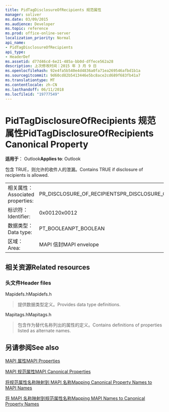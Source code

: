 ```yaml
---
title: PidTagDisclosureOfRecipients 规范属性
manager: soliver
ms.date: 03/09/2015
ms.audience: Developer
ms.topic: reference
ms.prod: office-online-server
localization_priority: Normal
api_name:
- PidTagDisclosureOfRecipients
api_type:
- HeaderDef
ms.assetid: d77d46cd-6e21-485a-bb0d-dffece562a28
description: 上次修改时间：2015 年 3 月 9 日
ms.openlocfilehash: 92e4fa5b540e4d4836a0fa71ea269546afbd1b1a
ms.sourcegitcommit: 9d60cd82b5413446e5bc8ace2cd689f683fb41a7
ms.translationtype: MT
ms.contentlocale: zh-CN
ms.lasthandoff: 06/11/2018
ms.locfileid: "19777549"
---
```

# <a name="pidtagdisclosureofrecipients-canonical-property"></a><span data-ttu-id="3c29d-103">PidTagDisclosureOfRecipients 规范属性</span><span class="sxs-lookup"><span data-stu-id="3c29d-103">PidTagDisclosureOfRecipients Canonical Property</span></span>

  
  
<span data-ttu-id="3c29d-104">**适用于**： Outlook</span><span class="sxs-lookup"><span data-stu-id="3c29d-104">**Applies to**: Outlook</span></span> 
  
<span data-ttu-id="3c29d-105">包含 TRUE，则允许的收件人的泄漏。</span><span class="sxs-lookup"><span data-stu-id="3c29d-105">Contains TRUE if disclosure of recipients is allowed.</span></span>
  
|||
|:-----|:-----|
|<span data-ttu-id="3c29d-106">相关属性：</span><span class="sxs-lookup"><span data-stu-id="3c29d-106">Associated properties:</span></span>  <br/> |<span data-ttu-id="3c29d-107">PR_DISCLOSURE_OF_RECIPIENTS</span><span class="sxs-lookup"><span data-stu-id="3c29d-107">PR_DISCLOSURE_OF_RECIPIENTS</span></span>  <br/> |
|<span data-ttu-id="3c29d-108">标识符：</span><span class="sxs-lookup"><span data-stu-id="3c29d-108">Identifier:</span></span>  <br/> |<span data-ttu-id="3c29d-109">0x0012</span><span class="sxs-lookup"><span data-stu-id="3c29d-109">0x0012</span></span>  <br/> |
|<span data-ttu-id="3c29d-110">数据类型：</span><span class="sxs-lookup"><span data-stu-id="3c29d-110">Data type:</span></span>  <br/> |<span data-ttu-id="3c29d-111">PT_BOOLEAN</span><span class="sxs-lookup"><span data-stu-id="3c29d-111">PT_BOOLEAN</span></span>  <br/> |
|<span data-ttu-id="3c29d-112">区域：</span><span class="sxs-lookup"><span data-stu-id="3c29d-112">Area:</span></span>  <br/> |<span data-ttu-id="3c29d-113">MAPI 信封</span><span class="sxs-lookup"><span data-stu-id="3c29d-113">MAPI envelope</span></span>  <br/> |
   
## <a name="related-resources"></a><span data-ttu-id="3c29d-114">相关资源</span><span class="sxs-lookup"><span data-stu-id="3c29d-114">Related resources</span></span>

### <a name="header-files"></a><span data-ttu-id="3c29d-115">头文件</span><span class="sxs-lookup"><span data-stu-id="3c29d-115">Header files</span></span>

<span data-ttu-id="3c29d-116">Mapidefs.h</span><span class="sxs-lookup"><span data-stu-id="3c29d-116">Mapidefs.h</span></span>
  
> <span data-ttu-id="3c29d-117">提供数据类型定义。</span><span class="sxs-lookup"><span data-stu-id="3c29d-117">Provides data type definitions.</span></span>
    
<span data-ttu-id="3c29d-118">Mapitags.h</span><span class="sxs-lookup"><span data-stu-id="3c29d-118">Mapitags.h</span></span>
  
> <span data-ttu-id="3c29d-119">包含作为替代名称列出的属性的定义。</span><span class="sxs-lookup"><span data-stu-id="3c29d-119">Contains definitions of properties listed as alternate names.</span></span>
    
## <a name="see-also"></a><span data-ttu-id="3c29d-120">另请参阅</span><span class="sxs-lookup"><span data-stu-id="3c29d-120">See also</span></span>



[<span data-ttu-id="3c29d-121">MAPI 属性</span><span class="sxs-lookup"><span data-stu-id="3c29d-121">MAPI Properties</span></span>](mapi-properties.md)
  
[<span data-ttu-id="3c29d-122">MAPI 规范属性</span><span class="sxs-lookup"><span data-stu-id="3c29d-122">MAPI Canonical Properties</span></span>](mapi-canonical-properties.md)
  
[<span data-ttu-id="3c29d-123">将规范属性名称映射到 MAPI 名称</span><span class="sxs-lookup"><span data-stu-id="3c29d-123">Mapping Canonical Property Names to MAPI Names</span></span>](mapping-canonical-property-names-to-mapi-names.md)
  
[<span data-ttu-id="3c29d-124">将 MAPI 名称映射到规范属性名称</span><span class="sxs-lookup"><span data-stu-id="3c29d-124">Mapping MAPI Names to Canonical Property Names</span></span>](mapping-mapi-names-to-canonical-property-names.md)

